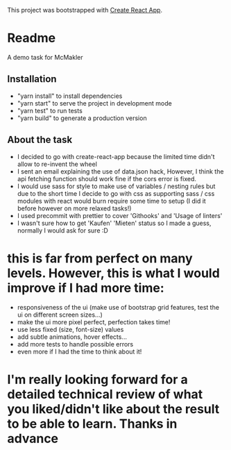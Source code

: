 This project was bootstrapped with [Create React App](https://github.com/facebookincubator/create-react-app).

# Readme
A demo task for McMakler

## Installation
- "yarn install" to install dependencies
- "yarn start" to serve the project in development mode
- "yarn test" to run tests
- "yarn build" to generate a production version

## About the task

- I decided to go with create-react-app because the limited time didn't allow to re-invent the wheel 
- I sent an email explaining the use of data.json hack, However, I think the api fetching function should work fine if the cors error is fixed.
- I would use sass for style to make use of variables / nesting rules but due to the short time I decide to go with css as supporting sass / css modules with react would burn require some time to setup (I did it before however on more relaxed tasks!)
- I used precommit with prettier to cover 'Githooks' and 'Usage of linters'
- I wasn't sure how to get 'Kaufen' 'Mieten' status so I made a guess, normally I would ask for sure :D
# this is far from perfect on many levels. However, this is what I would improve if I had more time:
  - responsiveness of the ui (make use of bootstrap grid features, test the ui on different screen sizes...)
  - make the ui more pixel perfect, perfection takes time!
  - use less fixed (size, font-size) values
  - add subtle animations, hover effects...
  - add more tests to handle possible errors
  - even more if I had the time to think about it!

# I'm really looking forward for a detailed technical review of what you liked/didn't like about the result to be able to learn. Thanks in advance